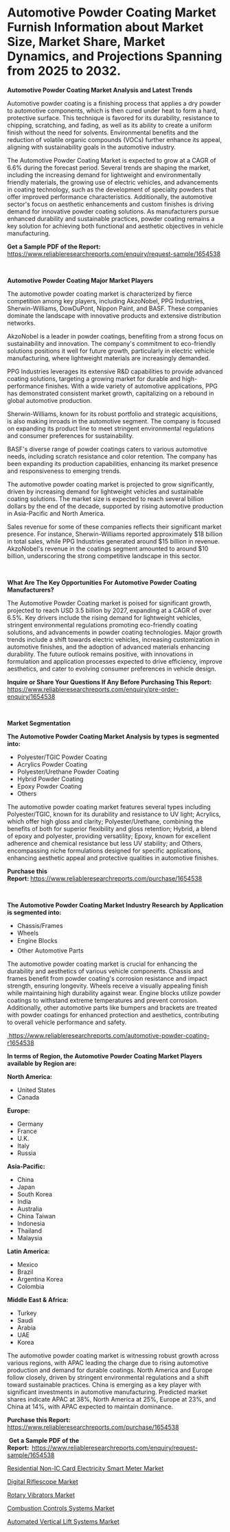 <p><h1>Automotive Powder Coating Market Furnish Information about Market Size, Market Share, Market Dynamics, and Projections Spanning from 2025 to 2032.</h1></p><p><strong>Automotive Powder Coating Market Analysis and Latest Trends</strong></p>
<p><p>Automotive powder coating is a finishing process that applies a dry powder to automotive components, which is then cured under heat to form a hard, protective surface. This technique is favored for its durability, resistance to chipping, scratching, and fading, as well as its ability to create a uniform finish without the need for solvents. Environmental benefits and the reduction of volatile organic compounds (VOCs) further enhance its appeal, aligning with sustainability goals in the automotive industry.</p><p>The Automotive Powder Coating Market is expected to grow at a CAGR of 6.6% during the forecast period. Several trends are shaping the market, including the increasing demand for lightweight and environmentally friendly materials, the growing use of electric vehicles, and advancements in coating technology, such as the development of specialty powders that offer improved performance characteristics. Additionally, the automotive sector's focus on aesthetic enhancements and custom finishes is driving demand for innovative powder coating solutions. As manufacturers pursue enhanced durability and sustainable practices, powder coating remains a key solution for achieving both functional and aesthetic objectives in vehicle manufacturing.</p></p>
<p><strong>Get a Sample PDF of the Report:&nbsp;</strong> <a href="https://www.reliableresearchreports.com/enquiry/request-sample/1654538?utm_campaign=2662&utm_medium=2&utm_source=Github&utm_content=ia&utm_term=02042025&utm_id=automotive-powder-coating">https://www.reliableresearchreports.com/enquiry/request-sample/1654538</a></p>
<p>&nbsp;</p>
<p><strong>Automotive Powder Coating Major Market Players</strong></p>
<p><p>The automotive powder coating market is characterized by fierce competition among key players, including AkzoNobel, PPG Industries, Sherwin-Williams, DowDuPont, Nippon Paint, and BASF. These companies dominate the landscape with innovative products and extensive distribution networks.</p><p>AkzoNobel is a leader in powder coatings, benefiting from a strong focus on sustainability and innovation. The company's commitment to eco-friendly solutions positions it well for future growth, particularly in electric vehicle manufacturing, where lightweight materials are increasingly demanded.</p><p>PPG Industries leverages its extensive R&D capabilities to provide advanced coating solutions, targeting a growing market for durable and high-performance finishes. With a wide variety of automotive applications, PPG has demonstrated consistent market growth, capitalizing on a rebound in global automotive production.</p><p>Sherwin-Williams, known for its robust portfolio and strategic acquisitions, is also making inroads in the automotive segment. The company is focused on expanding its product line to meet stringent environmental regulations and consumer preferences for sustainability.</p><p>BASF's diverse range of powder coatings caters to various automotive needs, including scratch resistance and color retention. The company has been expanding its production capabilities, enhancing its market presence and responsiveness to emerging trends.</p><p>The automotive powder coating market is projected to grow significantly, driven by increasing demand for lightweight vehicles and sustainable coating solutions. The market size is expected to reach several billion dollars by the end of the decade, supported by rising automotive production in Asia-Pacific and North America.</p><p>Sales revenue for some of these companies reflects their significant market presence. For instance, Sherwin-Williams reported approximately $18 billion in total sales, while PPG Industries generated around $15 billion in revenue. AkzoNobel's revenue in the coatings segment amounted to around $10 billion, underscoring the strong competitive landscape in this sector.</p></p>
<p>&nbsp;</p>
<p><strong>What Are The Key Opportunities For Automotive Powder Coating Manufacturers?</strong></p>
<p><p>The Automotive Powder Coating market is poised for significant growth, projected to reach USD 3.5 billion by 2027, expanding at a CAGR of over 6.5%. Key drivers include the rising demand for lightweight vehicles, stringent environmental regulations promoting eco-friendly coating solutions, and advancements in powder coating technologies. Major growth trends include a shift towards electric vehicles, increasing customization in automotive finishes, and the adoption of advanced materials enhancing durability. The future outlook remains positive, with innovations in formulation and application processes expected to drive efficiency, improve aesthetics, and cater to evolving consumer preferences in vehicle design.</p></p>
<p><strong>Inquire or Share Your Questions If Any Before Purchasing This Report:</strong> <a href="https://www.reliableresearchreports.com/enquiry/pre-order-enquiry/1654538?utm_campaign=2662&utm_medium=2&utm_source=Github&utm_content=ia&utm_term=02042025&utm_id=automotive-powder-coating">https://www.reliableresearchreports.com/enquiry/pre-order-enquiry/1654538</a></p>
<p>&nbsp;</p>
<p><strong>Market Segmentation</strong></p>
<p><strong>The Automotive Powder Coating Market Analysis by types is segmented into:</strong></p>
<p><ul><li>Polyester/TGIC Powder Coating</li><li>Acrylics Powder Coating</li><li>Polyester/Urethane Powder Coating</li><li>Hybrid Powder Coating</li><li>Epoxy Powder Coating</li><li>Others</li></ul></p>
<p><p>The automotive powder coating market features several types including Polyester/TGIC, known for its durability and resistance to UV light; Acrylics, which offer high gloss and clarity; Polyester/Urethane, combining the benefits of both for superior flexibility and gloss retention; Hybrid, a blend of epoxy and polyester, providing versatility; Epoxy, known for excellent adherence and chemical resistance but less UV stability; and Others, encompassing niche formulations designed for specific applications, enhancing aesthetic appeal and protective qualities in automotive finishes.</p></p>
<p><strong>Purchase this Report:&nbsp;</strong><a href="https://www.reliableresearchreports.com/purchase/1654538?utm_campaign=2662&utm_medium=2&utm_source=Github&utm_content=ia&utm_term=02042025&utm_id=automotive-powder-coating">https://www.reliableresearchreports.com/purchase/1654538</a></p>
<p>&nbsp;</p>
<p><strong>The Automotive Powder Coating Market Industry Research by Application is segmented into:</strong></p>
<p><ul><li>Chassis/Frames</li><li>Wheels</li><li>Engine Blocks</li><li>Other Automotive Parts</li></ul></p>
<p><p>The automotive powder coating market is crucial for enhancing the durability and aesthetics of various vehicle components. Chassis and frames benefit from powder coating's corrosion resistance and impact strength, ensuring longevity. Wheels receive a visually appealing finish while maintaining high durability against wear. Engine blocks utilize powder coatings to withstand extreme temperatures and prevent corrosion. Additionally, other automotive parts like bumpers and brackets are treated with powder coatings for enhanced protection and aesthetics, contributing to overall vehicle performance and safety.</p></p>
<p><a href="https://www.reliableresearchreports.com/automotive-powder-coating-r1654538?utm_campaign=2662&utm_medium=2&utm_source=Github&utm_content=ia&utm_term=02042025&utm_id=automotive-powder-coating">&nbsp;https://www.reliableresearchreports.com/automotive-powder-coating-r1654538</a></p>
<p><strong>In terms of Region, the Automotive Powder Coating Market Players available by Region are:</strong></p>
<p>
    <p> <strong> North America: </strong>
        <ul>
            <li>United States</li>
            <li>Canada</li>
        </ul>
        </p> 
    <p> <strong> Europe: </strong>
        <ul>
            <li>Germany</li>
            <li>France</li>
            <li>U.K.</li>
            <li>Italy</li>
            <li>Russia</li>
        </ul>
        </p> 
    <p> <strong> Asia-Pacific: </strong>
        <ul>
            <li>China</li>
            <li>Japan</li>
            <li>South Korea</li>
            <li>India</li>
            <li>Australia</li>
            <li>China Taiwan</li>
            <li>Indonesia</li>
            <li>Thailand</li>
            <li>Malaysia</li>
        </ul>
        </p> 
    <p> <strong> Latin America: </strong>
        <ul>
            <li>Mexico</li>
            <li>Brazil</li>
            <li>Argentina Korea</li>
            <li>Colombia</li>
        </ul>
        </p> 
    <p> <strong> Middle East & Africa: </strong>
        <ul>
            <li>Turkey</li>
            <li>Saudi</li>
            <li>Arabia</li>
            <li>UAE</li>
            <li>Korea</li>
        </ul>
    </p>
    </p>
<p><p>The automotive powder coating market is witnessing robust growth across various regions, with APAC leading the charge due to rising automotive production and demand for durable coatings. North America and Europe follow closely, driven by stringent environmental regulations and a shift toward sustainable practices. China is emerging as a key player with significant investments in automotive manufacturing. Predicted market shares indicate APAC at 38%, North America at 25%, Europe at 23%, and China at 14%, with APAC expected to maintain dominance.</p></p>
<p><strong>Purchase this Report: </strong><a href="https://www.reliableresearchreports.com/purchase/1654538?utm_campaign=2662&utm_medium=2&utm_source=Github&utm_content=ia&utm_term=02042025&utm_id=automotive-powder-coating">https://www.reliableresearchreports.com/purchase/1654538</a></p>
<p>&nbsp;<strong>Get a Sample PDF of the Report:&nbsp;&nbsp;</strong><a href="https://www.reliableresearchreports.com/enquiry/request-sample/1654538?utm_campaign=2662&utm_medium=2&utm_source=Github&utm_content=ia&utm_term=02042025&utm_id=automotive-powder-coating">https://www.reliableresearchreports.com/enquiry/request-sample/1654538</a></p>
<p><strong></strong></p>
<p><p><a href="https://www.linkedin.com/pulse/residential-non-ic-card-electricity-smart-meter-market-report-qcute?utm_campaign=2662&utm_medium=2&utm_source=Github&utm_content=ia&utm_term=02042025&utm_id=automotive-powder-coating">Residential Non-IC Card Electricity Smart Meter Market</a></p><p><a href="https://www.linkedin.com/pulse/global-digital-riflescope-markets-growth-journey-current-size-pyzue?utm_campaign=2662&utm_medium=2&utm_source=Github&utm_content=ia&utm_term=02042025&utm_id=automotive-powder-coating">Digital Riflescope Market</a></p><p><a href="https://www.linkedin.com/pulse/rotary-vibrators-market-scopegrowingat-cagr-of65-insights-toglobal-bmpre?utm_campaign=2662&utm_medium=2&utm_source=Github&utm_content=ia&utm_term=02042025&utm_id=automotive-powder-coating">Rotary Vibrators Market</a></p><p><a href="https://www.linkedin.com/pulse/combustion-controls-systems-market-analysis-2025-2032-projected-bpuze?utm_campaign=2662&utm_medium=2&utm_source=Github&utm_content=ia&utm_term=02042025&utm_id=automotive-powder-coating">Combustion Controls Systems Market</a></p><p><a href="https://www.linkedin.com/pulse/detailed-report-automated-vertical-lift-systems-market-types-k6qge?utm_campaign=2662&utm_medium=2&utm_source=Github&utm_content=ia&utm_term=02042025&utm_id=automotive-powder-coating">Automated Vertical Lift Systems Market</a></p></p>